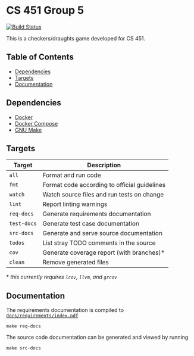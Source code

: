 # CS 451 Group 5
[![Build Status](https://travis-ci.com/ehegnes/cs-451-group-5.svg?token=9xJDZstHjNye4Zd4F9uy&branch=master)](https://travis-ci.com/ehegnes/cs-451-group-5)

This is a checkers/draughts game developed for CS 451.

## Table of Contents
- [Dependencies](#dependencies)
- [Targets](#targets)
- [Documentation](#documentation)

## Dependencies
- [Docker](https://www.docker.com/)
- [Docker Compose](https://docs.docker.com/compose/)
- [GNU Make](https://www.gnu.org/software/make/)

## Targets
| Target             | Description                                  |
| ------------------ | -------------------------------------------- |
| `all`              | Format and run code                          |
| `fmt`              | Format code according to official guidelines |
| `watch`            | Watch source files and run tests on change   |
| `lint`             | Report linting warnings                      |
| `req-docs`         | Generate requirements documentation          |
| `test-docs`        | Generate test case documentation          |
| `src-docs`         | Generate and serve source documentation      |
| `todos`            | List stray TODO comments in the source       |
| `cov`              | Generate coverage report (with branches)\*   |
| `clean`            | Remove generated files                       |

\* *this currently requires `lcov`, `llvm`, and `grcov`*

## Documentation
The requirements documentation is compiled to [`docs/requirements/index.pdf`](docs/requirements/index.pdf)
```
make req-docs
```

The source code documentation can be generated and viewed by running
```
make src-docs
```
